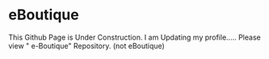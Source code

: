 # eBoutique

This Github Page is Under Construction.  I am Updating my profile.....
Please view  " e-Boutique" Repository. (not eBoutique) 
